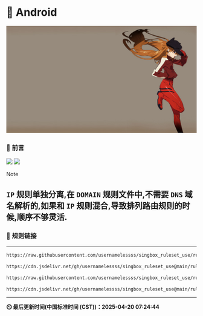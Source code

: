 
# 🧸 Android
![](https://raw.githubusercontent.com/usernamelessss/picture-bed/main/images/202504042256831.jpg)
### 📣 前言
![](https://shields.io/badge/-移除重复规则-ff69b4) ![](https://shields.io/badge/-IP&nbsp;规则单独存放不与&nbsp;DOMAIN&nbsp;等混合-green)
> [!NOTE]
**`IP` 规则单独分离,在 `DOMAIN` 规则文件中,不需要 `DNS` 域名解析的,如果和 `IP` 规则混合,导致排列路由规则的时候,顺序不够灵活.**
---

###  🔗 规则链接
---

```url
https://raw.githubusercontent.com/usernamelessss/singbox_ruleset_use/refs/heads/main/rule/Android/Android_No_IP.json
```

```url
https://cdn.jsdelivr.net/gh/usernamelessss/singbox_ruleset_use@main/rule/Android/Android_No_IP.json
```

```url
https://raw.githubusercontent.com/usernamelessss/singbox_ruleset_use/refs/heads/main/rule/Android/Android_No_IP.srs
```

```url
https://cdn.jsdelivr.net/gh/usernamelessss/singbox_ruleset_use@main/rule/Android/Android_No_IP.srs
```

---
**⏲️ 最后更新时间(中国标准时间 (CST))：2025-04-20 07:24:44**